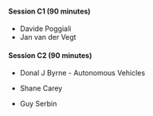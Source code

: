####  Session C1 (90 minutes) ####

* Davide Poggiali
* Jan van der Vegt 

####  Session C2 (90 minutes) ####

* Donal J Byrne - Autonomous Vehicles

* Shane Carey
* Guy Serbin
